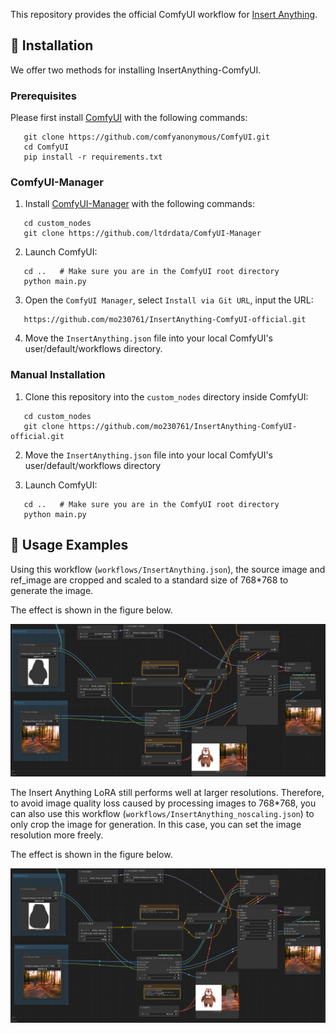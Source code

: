 This repository provides the official ComfyUI workflow for [Insert Anything](https://github.com/song-wensong/insert-anything).


## 🔧 Installation

We offer two methods for installing InsertAnything-ComfyUI.

### Prerequisites

Please first install [ComfyUI](https://github.com/comfyanonymous/ComfyUI/tree/master) with the following commands:

 ```shell
	git clone https://github.com/comfyanonymous/ComfyUI.git
	cd ComfyUI
	pip install -r requirements.txt
 ```

 ### ComfyUI-Manager

 1. Install [ComfyUI-Manager](https://github.com/ltdrdata/ComfyUI-Manager) with the following commands:

 ```shell
	cd custom_nodes
	git clone https://github.com/ltdrdata/ComfyUI-Manager
 ```

 2. Launch ComfyUI:

 ```shell
	cd ..	# Make sure you are in the ComfyUI root directory
	python main.py
 ```
 3. Open the `ComfyUI Manager`, select `Install via Git URL`, input the URL:

 ```shell
	https://github.com/mo230761/InsertAnything-ComfyUI-official.git
 ```

 4. Move the `InsertAnything.json` file into your local ComfyUI's user/default/workflows directory.
 ### Manual Installation
  1. Clone this repository into the `custom_nodes` directory inside ComfyUI:

 ```shell
	cd custom_nodes
	git clone https://github.com/mo230761/InsertAnything-ComfyUI-official.git
 ```
  2. Move the `InsertAnything.json` file into your local ComfyUI's user/default/workflows directory

  3. Launch ComfyUI:

 ```shell
	cd ..	# Make sure you are in the ComfyUI root directory
	python main.py
 ```

## 🚀 Usage Examples

Using this workflow (`workflows/InsertAnything.json`), the source image and ref_image are cropped and scaled to a standard size of 768*768 to generate the image.

The effect is shown in the figure below.

![insert_anything](assets/insert_anything.png)

The Insert Anything LoRA still performs well at larger resolutions. Therefore, to avoid image quality loss caused by processing images to 768*768, you can also use this workflow (`workflows/InsertAnything_noscaling.json`) to only crop the image for generation. In this case, you can set the image resolution more freely.

The effect is shown in the figure below.

![insert_anything_noscaling](assets/insert_anything_noscaling.png)
